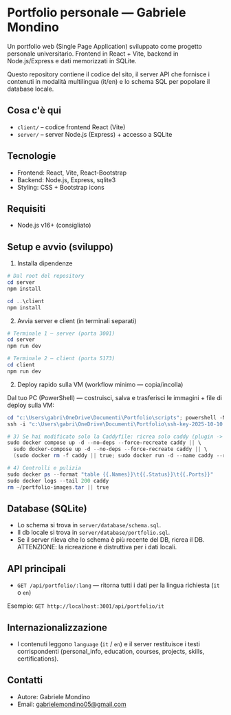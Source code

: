 # Portfolio personale — Gabriele Mondino

Un portfolio web (Single Page Application) sviluppato come progetto personale universitario. Frontend in React + Vite, backend in Node.js/Express e dati memorizzati in SQLite.

Questo repository contiene il codice del sito, il server API che fornisce i contenuti in modalità multilingua (it/en) e lo schema SQL per popolare il database locale.

## Cosa c'è qui
- `client/` – codice frontend React (Vite)
- `server/` – server Node.js (Express) + accesso a SQLite

## Tecnologie
- Frontend: React, Vite, React-Bootstrap
- Backend: Node.js, Express, sqlite3
- Styling: CSS + Bootstrap icons

## Requisiti
- Node.js v16+ (consigliato)

## Setup e avvio (sviluppo)

1) Installa dipendenze

```powershell
# Dal root del repository
cd server
npm install

cd ..\client
npm install
```

2) Avvia server e client (in terminali separati)

```powershell
# Terminale 1 — server (porta 3001)
cd server
npm run dev

# Terminale 2 — client (porta 5173)
cd client
npm run dev
```

2) Deploy rapido sulla VM (workflow minimo — copia/incolla)

Dal tuo PC (PowerShell) — costruisci, salva e trasferisci le immagini + file di deploy sulla VM:

```powershell
cd "c:\Users\gabri\OneDrive\Documenti\Portfolio\scripts"; powershell -NoProfile -ExecutionPolicy Bypass -File .\deploy_local.ps1
ssh -i "c:\Users\gabri\OneDrive\Documenti\Portfolio\ssh-key-2025-10-10.key" ubuntu@129.152.14.247 "bash ~/deploy_vm.sh portfolio-images.tar"

# 3) Se hai modificato solo la Caddyfile: ricrea solo caddy (plugin -> legacy -> run)
sudo docker compose up -d --no-deps --force-recreate caddy || \
  sudo docker-compose up -d --no-deps --force-recreate caddy || \
  (sudo docker rm -f caddy || true; sudo docker run -d --name caddy --restart unless-stopped --network portfolio_net -p 80:80 -p 443:443 -v ~/Portfolio/app/Caddyfile:/etc/caddy/Caddyfile:ro -v caddy_data:/data -v caddy_config:/config caddy:2)

# 4) Controlli e pulizia
sudo docker ps --format "table {{.Names}}\t{{.Status}}\t{{.Ports}}"
sudo docker logs --tail 200 caddy
rm ~/portfolio-images.tar || true
```

## Database (SQLite)
- Lo schema si trova in `server/database/schema.sql`.
- Il db locale si trova in `server/database/portfolio.sql`.
- Se il server rileva che lo schema è più recente del DB, ricrea il DB. ATTENZIONE: la ricreazione è distruttiva per i dati locali.

## API principali
- `GET /api/portfolio/:lang` — ritorna tutti i dati per la lingua richiesta (`it` o `en`)

Esempio: `GET http://localhost:3001/api/portfolio/it`

## Internazionalizzazione
- I contenuti leggono `language` (`it` / `en`) e il server restituisce i testi corrispondenti (personal_info, education, courses, projects, skills, certifications).

## Contatti
- Autore: Gabriele Mondino
- Email: gabrielemondino05@gmail.com
